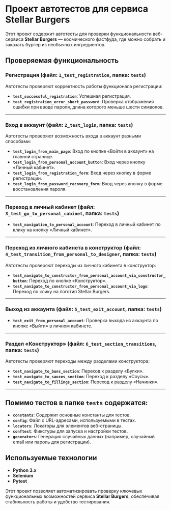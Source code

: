 # Проект автотестов для сервиса Stellar Burgers

Этот проект содержит автотесты для проверки функциональности веб-сервиса **Stellar Burgers** — космического фастфуда, где можно собрать и заказать бургер из необычных ингредиентов.

## Проверяемая функциональность

### Регистрация (файл: `1_test_registration`, папка: `tests`)
Автотесты проверяют корректность работы функционала регистрации:
- **`test_successful_registration`**: Успешная регистрация. 
- **`test_registration_error_short_password`**: Проверка отображения ошибки при вводе пароля, длина которого меньше шести символов.

---

### Вход в аккаунт (файл: `2_test_login`, папка: `tests`)
Автотесты проверяют возможность входа в аккаунт разными способами:
- **`test_login_from_main_page`**: Вход по кнопке «Войти в аккаунт» на главной странице.
- **`test_login_from_personal_account_button`**: Вход через кнопку «Личный кабинет».
- **`test_login_from_registration_form`**: Вход через кнопку в форме регистрации.
- **`test_login_from_password_recovery_form`**: Вход через кнопку в форме восстановления пароля.

---

### Переход в личный кабинет (файл: `3_test_go_to_personal_cabinet`, папка: `tests`)
- **`test_navigation_to_personal_account`**: Переход в личный кабинет по клику на кнопку «Личный кабинет».

---

### Переход из личного кабинета в конструктор (файл: `4_test_transition_from_personal_to_designer`, папка: `tests`)
Автотесты проверяют переходы из личного кабинета в конструктор:
- **`test_navigate_to_constructor_from_personal_account_via_constructor_button`**: Переход по кнопке «Конструктор».
- **`test_navigate_to_constructor_from_personal_account_via_logo`**: Переход по клику на логотип Stellar Burgers.

---

### Выход из аккаунта (файл: `5_test_exit_account`, папка: `tests`)
- **`test_exit_from_personal_account`**: Проверка выхода из аккаунта по кнопке «Выйти» в личном кабинете.

---

### Раздел «Конструктор» (файл: `6_test_section_transitions`, папка: `tests`)
Автотесты проверяют переходы между разделами конструктора:
- **`test_navigate_to_buns_section`**: Переход к разделу «Булки».
- **`test_navigate_to_sauces_section`**: Переход к разделу «Соусы».
- **`test_navigate_to_fillings_section`**: Переход к разделу «Начинки».

---

## Помимо тестов в папке `tests` содержатся:

- **`constants`**: Содержит основные константы для тестов.
- **`config`**: Файл с URL-адресами, используемыми в тестах.
- **`locators`**: Локаторы для элементов веб-страницы.
- **`conftest`**: Фикстуры для запуска и настройки тестов.
- **`generators`**: Генерация случайных данных (например, случайный email или пароль для регистрации).

## Используемые технологии
- **Python 3.x**
- **Selenium**
- **Pytest**

Этот проект позволяет автоматизировать проверку ключевых функциональных возможностей сервиса **Stellar Burgers**, обеспечивая стабильность работы и удобство тестирования.
